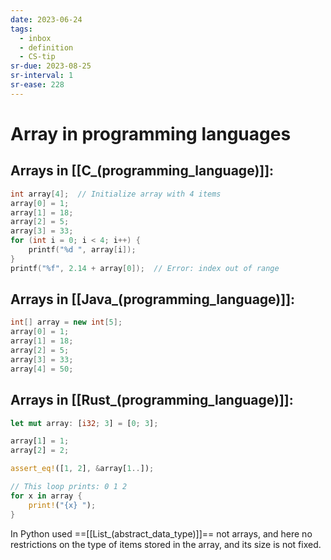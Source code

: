 ```yaml
---
date: 2023-06-24
tags:
  - inbox
  - definition
  - CS-tip
sr-due: 2023-08-25
sr-interval: 1
sr-ease: 228
---
```


# Array in programming languages

## Arrays in [[C_(programming_language)]]:

```c
int array[4];  // Initialize array with 4 items
array[0] = 1;
array[1] = 18;
array[2] = 5;
array[3] = 33;
for (int i = 0; i < 4; i++) {
    printf("%d ", array[i]);
}
printf("%f", 2.14 + array[0]);  // Error: index out of range
```

## Arrays in [[Java_(programming_language)]]:

```java
int[] array = new int[5];
array[0] = 1;
array[1] = 18;
array[2] = 5;
array[3] = 33;
array[4] = 50;
```

## Arrays in [[Rust_(programming_language)]]:

```rust
let mut array: [i32; 3] = [0; 3];

array[1] = 1;
array[2] = 2;

assert_eq!([1, 2], &array[1..]);

// This loop prints: 0 1 2
for x in array {
    print!("{x} ");
}
```

In Python used ==[[List_(abstract_data_type)]]== not arrays, and here no
restrictions on the type of items stored in the array, and its size is not
fixed.
<!--SR:!2023-07-29,10,250-->
